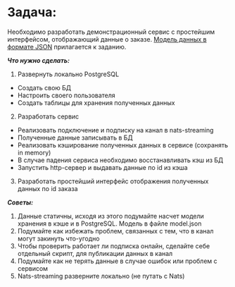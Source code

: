 # Задача:

Необходимо разработать демонстрационный сервис с простейшим интерфейсом, отображающий данные о заказе. 
[Модель данных в формате JSON](https://drive.google.com/file/d/1rrA7SJUoaGQwDriyY56MAeLT0J_OQkZF/view) прилагается к заданию.

_**Что нужно сделать:**_
1. Развернуть локально PostgreSQL
- Создать свою БД
- Настроить своего пользователя
- Создать таблицы для хранения полученных данных
2. Разработать сервис
- Реализовать подключение и подписку на канал в nats-streaming
- Полученные данные записывать в БД
- Реализовать кэширование полученных данных в сервисе (сохранять in memory)
- В случае падения сервиса необходимо восстанавливать кэш из БД
- Запустить http-сервер и выдавать данные по id из кэша
3. Разработать простейший интерфейс отображения полученных данных по id заказа

_**Советы:**_			
1. Данные статичны, исходя из этого подумайте насчет модели хранения в кэше и в PostgreSQL. Модель в файле model.json
2. Подумайте как избежать проблем, связанных с тем, что в канал могут закинуть что-угодно
3. Чтобы проверить работает ли подписка онлайн, сделайте себе отдельный скрипт, для публикации данных в канал
4. Подумайте как не терять данные в случае ошибок или проблем с сервисом
5. Nats-streaming разверните локально (не путать с Nats)
